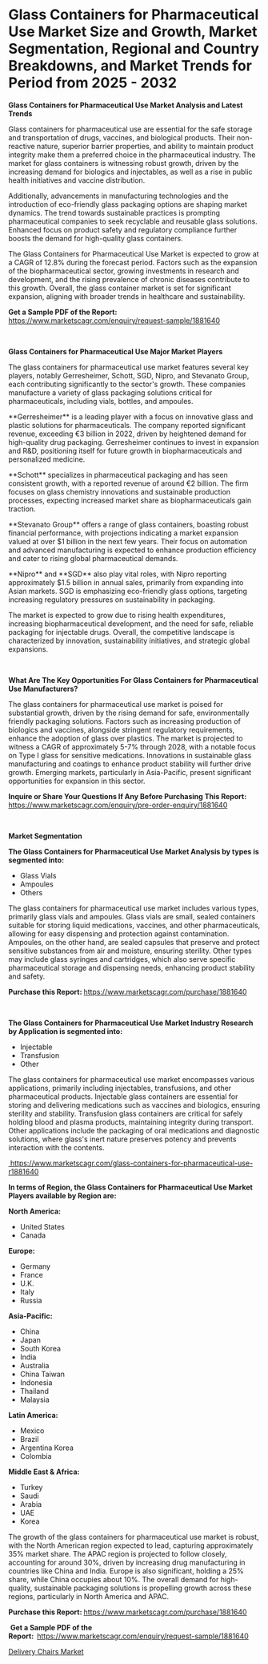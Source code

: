 <p><h1>Glass Containers for Pharmaceutical Use Market Size and Growth, Market Segmentation, Regional and Country Breakdowns, and Market Trends for Period from 2025 -  2032</h1></p><p><strong>Glass Containers for Pharmaceutical Use Market Analysis and Latest Trends</strong></p>
<p><p>Glass containers for pharmaceutical use are essential for the safe storage and transportation of drugs, vaccines, and biological products. Their non-reactive nature, superior barrier properties, and ability to maintain product integrity make them a preferred choice in the pharmaceutical industry. The market for glass containers is witnessing robust growth, driven by the increasing demand for biologics and injectables, as well as a rise in public health initiatives and vaccine distribution.</p><p>Additionally, advancements in manufacturing technologies and the introduction of eco-friendly glass packaging options are shaping market dynamics. The trend towards sustainable practices is prompting pharmaceutical companies to seek recyclable and reusable glass solutions. Enhanced focus on product safety and regulatory compliance further boosts the demand for high-quality glass containers.</p><p>The Glass Containers for Pharmaceutical Use Market is expected to grow at a CAGR of 12.8% during the forecast period. Factors such as the expansion of the biopharmaceutical sector, growing investments in research and development, and the rising prevalence of chronic diseases contribute to this growth. Overall, the glass container market is set for significant expansion, aligning with broader trends in healthcare and sustainability.</p></p>
<p><strong>Get a Sample PDF of the Report:&nbsp;</strong> <a href="https://www.marketscagr.com/enquiry/request-sample/1881640?utm_campaign=2383&utm_medium=2&utm_source=Github&utm_content=ia&utm_term=04032025&utm_id=glass-containers-for-pharmaceutical-use">https://www.marketscagr.com/enquiry/request-sample/1881640</a></p>
<p>&nbsp;</p>
<p><strong>Glass Containers for Pharmaceutical Use Major Market Players</strong></p>
<p><p>The glass containers for pharmaceutical use market features several key players, notably Gerresheimer, Schott, SGD, Nipro, and Stevanato Group, each contributing significantly to the sector's growth. These companies manufacture a variety of glass packaging solutions critical for pharmaceuticals, including vials, bottles, and ampoules.</p><p>**Gerresheimer** is a leading player with a focus on innovative glass and plastic solutions for pharmaceuticals. The company reported significant revenue, exceeding €3 billion in 2022, driven by heightened demand for high-quality drug packaging. Gerresheimer continues to invest in expansion and R&D, positioning itself for future growth in biopharmaceuticals and personalized medicine.</p><p>**Schott** specializes in pharmaceutical packaging and has seen consistent growth, with a reported revenue of around €2 billion. The firm focuses on glass chemistry innovations and sustainable production processes, expecting increased market share as biopharmaceuticals gain traction. </p><p>**Stevanato Group** offers a range of glass containers, boasting robust financial performance, with projections indicating a market expansion valued at over $1 billion in the next few years. Their focus on automation and advanced manufacturing is expected to enhance production efficiency and cater to rising global pharmaceutical demands.</p><p>**Nipro** and **SGD** also play vital roles, with Nipro reporting approximately $1.5 billion in annual sales, primarily from expanding into Asian markets. SGD is emphasizing eco-friendly glass options, targeting increasing regulatory pressures on sustainability in packaging. </p><p>The market is expected to grow due to rising health expenditures, increasing biopharmaceutical development, and the need for safe, reliable packaging for injectable drugs. Overall, the competitive landscape is characterized by innovation, sustainability initiatives, and strategic global expansions.</p></p>
<p>&nbsp;</p>
<p><strong>What Are The Key Opportunities For Glass Containers for Pharmaceutical Use Manufacturers?</strong></p>
<p><p>The glass containers for pharmaceutical use market is poised for substantial growth, driven by the rising demand for safe, environmentally friendly packaging solutions. Factors such as increasing production of biologics and vaccines, alongside stringent regulatory requirements, enhance the adoption of glass over plastics. The market is projected to witness a CAGR of approximately 5-7% through 2028, with a notable focus on Type I glass for sensitive medications. Innovations in sustainable glass manufacturing and coatings to enhance product stability will further drive growth. Emerging markets, particularly in Asia-Pacific, present significant opportunities for expansion in this sector.</p></p>
<p><strong>Inquire or Share Your Questions If Any Before Purchasing This Report:</strong> <a href="https://www.marketscagr.com/enquiry/pre-order-enquiry/1881640?utm_campaign=2383&utm_medium=2&utm_source=Github&utm_content=ia&utm_term=04032025&utm_id=glass-containers-for-pharmaceutical-use">https://www.marketscagr.com/enquiry/pre-order-enquiry/1881640</a></p>
<p>&nbsp;</p>
<p><strong>Market Segmentation</strong></p>
<p><strong>The Glass Containers for Pharmaceutical Use Market Analysis by types is segmented into:</strong></p>
<p><ul><li>Glass Vials</li><li>Ampoules</li><li>Others</li></ul></p>
<p><p>The glass containers for pharmaceutical use market includes various types, primarily glass vials and ampoules. Glass vials are small, sealed containers suitable for storing liquid medications, vaccines, and other pharmaceuticals, allowing for easy dispensing and protection against contamination. Ampoules, on the other hand, are sealed capsules that preserve and protect sensitive substances from air and moisture, ensuring sterility. Other types may include glass syringes and cartridges, which also serve specific pharmaceutical storage and dispensing needs, enhancing product stability and safety.</p></p>
<p><strong>Purchase this Report:&nbsp;</strong><a href="https://www.marketscagr.com/purchase/1881640?utm_campaign=2383&utm_medium=2&utm_source=Github&utm_content=ia&utm_term=04032025&utm_id=glass-containers-for-pharmaceutical-use">https://www.marketscagr.com/purchase/1881640</a></p>
<p>&nbsp;</p>
<p><strong>The Glass Containers for Pharmaceutical Use Market Industry Research by Application is segmented into:</strong></p>
<p><ul><li>Injectable</li><li>Transfusion</li><li>Other</li></ul></p>
<p><p>The glass containers for pharmaceutical use market encompasses various applications, primarily including injectables, transfusions, and other pharmaceutical products. Injectable glass containers are essential for storing and delivering medications such as vaccines and biologics, ensuring sterility and stability. Transfusion glass containers are critical for safely holding blood and plasma products, maintaining integrity during transport. Other applications include the packaging of oral medications and diagnostic solutions, where glass's inert nature preserves potency and prevents interaction with the contents.</p></p>
<p><a href="https://www.marketscagr.com/glass-containers-for-pharmaceutical-use-r1881640?utm_campaign=2383&utm_medium=2&utm_source=Github&utm_content=ia&utm_term=04032025&utm_id=glass-containers-for-pharmaceutical-use">&nbsp;https://www.marketscagr.com/glass-containers-for-pharmaceutical-use-r1881640</a></p>
<p><strong>In terms of Region, the Glass Containers for Pharmaceutical Use Market Players available by Region are:</strong></p>
<p>
    <p> <strong> North America: </strong>
        <ul>
            <li>United States</li>
            <li>Canada</li>
        </ul>
        </p> 
    <p> <strong> Europe: </strong>
        <ul>
            <li>Germany</li>
            <li>France</li>
            <li>U.K.</li>
            <li>Italy</li>
            <li>Russia</li>
        </ul>
        </p> 
    <p> <strong> Asia-Pacific: </strong>
        <ul>
            <li>China</li>
            <li>Japan</li>
            <li>South Korea</li>
            <li>India</li>
            <li>Australia</li>
            <li>China Taiwan</li>
            <li>Indonesia</li>
            <li>Thailand</li>
            <li>Malaysia</li>
        </ul>
        </p> 
    <p> <strong> Latin America: </strong>
        <ul>
            <li>Mexico</li>
            <li>Brazil</li>
            <li>Argentina Korea</li>
            <li>Colombia</li>
        </ul>
        </p> 
    <p> <strong> Middle East & Africa: </strong>
        <ul>
            <li>Turkey</li>
            <li>Saudi</li>
            <li>Arabia</li>
            <li>UAE</li>
            <li>Korea</li>
        </ul>
    </p>
    </p>
<p><p>The growth of the glass containers for pharmaceutical use market is robust, with the North American region expected to lead, capturing approximately 35% market share. The APAC region is projected to follow closely, accounting for around 30%, driven by increasing drug manufacturing in countries like China and India. Europe is also significant, holding a 25% share, while China occupies about 10%. The overall demand for high-quality, sustainable packaging solutions is propelling growth across these regions, particularly in North America and APAC.</p></p>
<p><strong>Purchase this Report: </strong><a href="https://www.marketscagr.com/purchase/1881640?utm_campaign=2383&utm_medium=2&utm_source=Github&utm_content=ia&utm_term=04032025&utm_id=glass-containers-for-pharmaceutical-use">https://www.marketscagr.com/purchase/1881640</a></p>
<p>&nbsp;<strong>Get a Sample PDF of the Report:&nbsp;&nbsp;</strong><a href="https://www.marketscagr.com/enquiry/request-sample/1881640?utm_campaign=2383&utm_medium=2&utm_source=Github&utm_content=ia&utm_term=04032025&utm_id=glass-containers-for-pharmaceutical-use">https://www.marketscagr.com/enquiry/request-sample/1881640</a></p>
<p><strong></strong></p>
<p><p><a href="https://github.com/semiensamuel72378/Market-Research-Report-List-1/blob/main/delivery-chairs-market.md?utm_campaign=2383&utm_medium=2&utm_source=Github&utm_content=ia&utm_term=04032025&utm_id=glass-containers-for-pharmaceutical-use">Delivery Chairs Market</a></p></p>